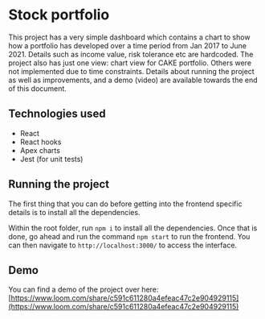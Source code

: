 # Stock portfolio
This project has a very simple dashboard which contains a chart to show how a portfolio has developed over a time period from Jan 2017 to June 2021. Details such as income value, risk tolerance etc are hardcoded. The project also has just one view: chart view for CAKE portfolio. Others were not implemented due to time constraints. Details about running the project as well as improvements, and a demo (video) are available towards the end of this document.

## Technologies used

- React
- React hooks
- Apex charts
- Jest (for unit tests)

## Running the project  
The first thing that you can do before getting into the frontend specific details is to install all the dependencies. 

Within the root folder, run `npm i` to install all the dependencies. Once that is done, go ahead and run the command `npm start` to run the frontend. You can then navigate to `http://localhost:3000/` to access the interface.

## Demo
You can find a demo of the project over here: [https://www.loom.com/share/c591c611280a4efeac47c2e904929115](https://www.loom.com/share/c591c611280a4efeac47c2e904929115)
